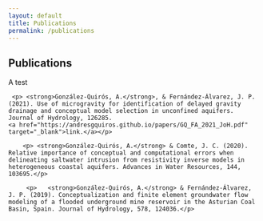 ```yaml
---
layout: default
title: Publications
permalink: /publications
---
```

<html>
<h2> Publications </h2>
    <p>
      A test </p>
      
     <p> <strong>González-Quirós, A.</strong>, & Fernández-Álvarez, J. P. (2021). Use of microgravity for identification of delayed gravity drainage and conceptual model selection in unconfined aquifers. Journal of Hydrology, 126285.
    <a href="https://andresgquiros.github.io/papers/GQ_FA_2021_JoH.pdf" target="_blank">link.</a></p>

   	    <p> <strong>González-Quirós, A.</strong> & Comte, J. C. (2020). Relative importance of conceptual and computational errors when delineating saltwater intrusion from resistivity inverse models in heterogeneous coastal aquifers. Advances in Water Resources, 144, 103695.</p>
		
		 <p>   <strong>González-Quirós, A.</strong> & Fernández-Álvarez, J. P. (2019). Conceptualization and finite element groundwater flow modeling of a flooded underground mine reservoir in the Asturian Coal Basin, Spain. Journal of Hydrology, 578, 124036.</p>
</html>
